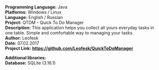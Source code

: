 <b>Programming Language:</b> Java <br>
<b>Platforms:</b> Windows / Linux <br>
<b>Language:</b> English / Russian <br>
<b>Project:</b> QTDM - Quick To Do Manager <br>
<b>Description:</b> This application helps you collect all yours everyday tasks in one table. Simple and comfortable way to managing your tasks. <br> 
<b>Author:</b> Leofesk <br>
<b>Date:</b> 07.02.2017 <br>
<b>Project Link: https://github.com/Leofesk/QuickToDoManager </b>

<b>Additional libraries: </b> <br>
<b>Database:</b> SQLite (3.16.1)